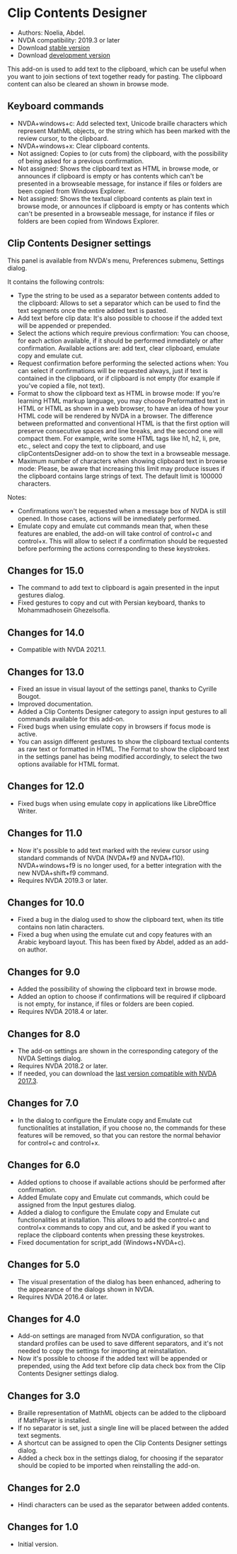 # Clip Contents Designer #
*	Authors: Noelia, Abdel.
*	NVDA compatibility: 2019.3 or later
*	Download [stable version][1]
*	Download [development version][2]

This add-on is used to add text to the clipboard, which can be useful when you want to join sections of text together ready for pasting.
The clipboard content can also be cleared an shown in browse mode.

## Keyboard commands ##
*	NVDA+windows+c: Add selected text, Unicode braille characters which represent MathML objects, or the string which has been marked with the review cursor, to the clipboard.
*	NVDA+windows+x: Clear clipboard contents.
*	 Not assigned: Copies to (or cuts from) the clipboard, with the possibility of being asked for a previous confirmation.
*	 Not assigned: Shows the clipboard text as HTML in browse mode, or announces if clipboard is empty or has contents which can't be presented in a browseable message, for instance if files or folders are been copied from Windows Explorer.
*	 Not assigned: Shows the textual clipboard contents as plain text in browse mode, or announces if clipboard is empty or has contents which can't be presented in a browseable message, for instance if files or folders are been copied from Windows Explorer.


## Clip Contents Designer settings ##

This panel is available from NVDA's menu, Preferences submenu, Settings dialog.

It contains the following controls:

* Type the string to be used as a separator between contents added to the clipboard: Allows to set a separator which can be used to find the text segments once the entire added text is pasted.
* Add text before clip data: It's also possible to choose if the added text will be appended or prepended.
* Select the actions which require previous confirmation: You can choose, for each action available, if it should be performed inmediately or after confirmation. Available actions are: add text, clear clipboard, emulate copy and emulate cut.
* Request confirmation before performing the selected actions when: You can select if confirmations will be requested always, just if text is contained in the clipboard, or if clipboard is not empty (for example if you've copied a file, not text).
* Format to show the clipboard text as HTML in browse mode: If you're learning HTML markup language, you may choose Preformatted text in HTML or HTML as shown in a web browser, to have an idea of how your HTML code will be rendered by NVDA in a browser. The difference between preformatted and conventional HTML is that the first option will preserve consecutive spaces and line breaks, and the second one will compact them.  For example, write some HTML tags like h1, h2, li, pre, etc., select and copy the text to clipboard, and use clipContentsDesigner add-on to show the text in a browseable message.
* Maximum number of characters when showing clipboard text in browse mode: Please, be aware that increasing this limit may produce issues if the clipboard contains large strings of text. The default limit is 100000 characters.

Notes:

*	Confirmations won't be requested when a message box of NVDA is still opened. In those cases, actions will be inmediately performed.
* Emulate copy and emulate cut commands mean that, when these features are enabled, the add-on will take control of control+c and control+x. This will allow to select if a confirmation should be requested before performing the actions corresponding to these keystrokes.

## Changes for 15.0
* The command to add text to clipboard is again presented in the input gestures dialog.
* Fixed gestures to copy and cut with Persian keyboard, thanks to Mohammadhosein Ghezelsofla.

## Changes for 14.0
* Compatible with NVDA 2021.1.

## Changes for 13.0 
* Fixed an issue in visual layout of the settings panel, thanks to Cyrille Bougot.
* Improved documentation.
* Added a Clip Contents Designer category to assign input gestures to all commands available for this add-on.
* Fixed bugs when using emulate copy in browsers if focus mode is active.
* You can assign different gestures to show the clipboard textual contents as raw text or formatted in HTML. The Format to show the clipboard text in the settings panel has being modified accordingly, to select the two options available for HTML format.

## Changes for 12.0
* Fixed bugs when using emulate copy in applications like LibreOffice Writer.

## Changes for 11.0
* Now it's possible to add text marked with the review cursor using standard commands of NVDA (NVDA+f9 and NVDA+f10). NVDA+windows+f9 is no longer used, for a better integration with the new NVDA+shift+f9 command.
* Requires NVDA 2019.3 or later.

## Changes for 10.0
* Fixed a bug in the dialog used to show the clipboard text, when its title contains non latin characters.
* Fixed a bug when using the emulate cut and copy features with an Arabic keyboard layout. This has been fixed by Abdel, added as an add-on author.

## Changes for 9.0

* Added the possibility of showing the clipboard text in browse mode.
* Added an option to choose if confirmations will be required if clipboard is not empty, for instance, if files or folders are been copied.
* Requires NVDA 2018.4 or later.

## Changes for 8.0 ##

* The add-on settings are shown in the corresponding category of the NVDA Settings dialog.
* Requires NVDA 2018.2 or later.
* If needed, you can download the [last version compatible with NVDA 2017.3][3].

## Changes for 7.0

* In the dialog to configure the Emulate copy and Emulate cut functionalities at installation, if you choose no, the commands for these features will be removed, so that you can restore the normal behavior for control+c and control+x.

## Changes for 6.0

*	 Added options to choose if available actions should be performed after confirmation.
*	Added Emulate copy and Emulate cut commands, which could be assigned from the Input gestures dialog.
*	 Added a dialog to configure the Emulate copy and Emulate cut functionalities at installation. This allows to add the control+c and control+x commands to copy and cut, and be asked if you want to replace the clipboard contents when pressing these keystrokes.
*	Fixed documentation for script_add (Windows+NVDA+c).

## Changes for 5.0 ##

*	The visual presentation of the dialog has been enhanced, adhering to the appearance of the dialogs shown in NVDA.
*	Requires NVDA 2016.4 or later.

## Changes for 4.0 ##
*	Add-on settings are managed from NVDA configuration, so that standard profiles can be used to save different separators, and it's not needed to copy the settings for importing at reinstallation.
*	Now it's possible to choose if the added text will be appended or prepended, using the Add text before clip data check box from the Clip Contents Designer settings dialog.

## Changes for 3.0 ##
*	Braille representation of MathML objects can be added to the clipboard if MathPlayer is installed.
*	If no separator is set, just a single line will be placed between the added text segments.
*	A shortcut can be assigned to open the Clip Contents Designer settings dialog.
*	Added a check box in the settings dialog, for choosing if the separator should be copied to be imported when reinstalling the add-on.

## Changes for 2.0 ##
*	Hindi characters can be used as the separator between added contents.

## Changes for 1.0 ##
*	Initial version.

[1]: http://addons.nvda-project.org/files/get.php?file=ccd

[2]: http://addons.nvda-project.org/files/get.php?file=ccd-dev

[3]: http://addons.nvda-project.org/files/get.php?file=ccd-o

